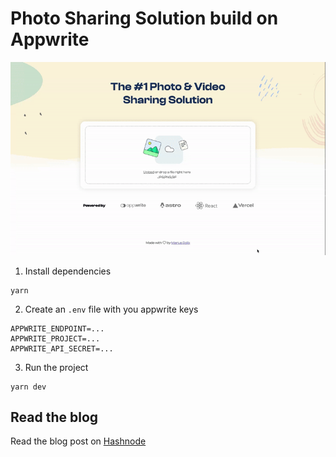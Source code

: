 # Photo Sharing Solution build on Appwrite

<img src="https://raw.githubusercontent.com/mariusbolik/picco/main/public/preview.gif" />

1. Install dependencies
```
yarn
```
2. Create an `.env` file with you appwrite keys
```
APPWRITE_ENDPOINT=...
APPWRITE_PROJECT=...
APPWRITE_API_SECRET=...
```
3. Run the project
```
yarn dev
```

## Read the blog
Read the blog post on [Hashnode](https://mariusbolik.hashnode.dev/building-a-working-saas-in-only-7-days)